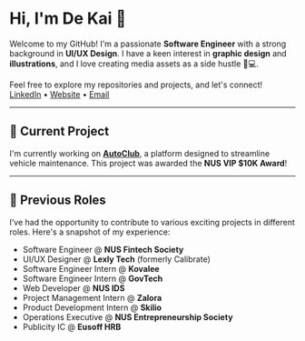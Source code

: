 # Hi, I'm De Kai 👋

Welcome to my GitHub! I'm a passionate **Software Engineer** with a strong background in **UI/UX Design**. I have a keen interest in **graphic design** and **illustrations**, and I love creating media assets as a side hustle 🎨💻.

Feel free to explore my repositories and projects, and let's connect!  
[LinkedIn](https://www.linkedin.com/in/tohdekai/) • [Website](https://tohdekai.com/) • [Email](mailto:tohdekai@outlook.com)

---

## 🚀 Current Project
I'm currently working on **[AutoClub](https://www.autoclub.sg/)**, a platform designed to streamline vehicle maintenance. This project was awarded the **NUS VIP $10K Award**!

---

## 💼 Previous Roles
I’ve had the opportunity to contribute to various exciting projects in different roles. Here's a snapshot of my experience:

- Software Engineer @ **NUS Fintech Society**
- UI/UX Designer @ **Lexly Tech** (formerly Calibrate)
- Software Engineer Intern @ **Kovalee**
- Software Engineer Intern @ **GovTech**
- Web Developer @ **NUS IDS**
- Project Management Intern @ **Zalora**
- Product Development Intern @ **Skilio**
- Operations Executive @ **NUS Entrepreneurship Society**
- Publicity IC @ **Eusoff HRB**

